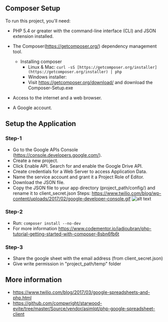 ## Composer Setup ##
To run this project, you'll need:

* PHP 5.4 or greater with the command-line interface (CLI) and JSON extension installed.
* The Composer(<https://getcomposer.org/>) dependency management tool.
  * Installing composer
    * Linux & Mac:
	```curl -sS [https://getcomposer.org/installer](https://getcomposer.org/installer) | php```
    * Windows installer:
	* Visit <https://getcomposer.org/download/> and download the Composer-Setup.exe
  
* Access to the internet and a web browser.
* A Google account.


## Setup the Application ##
### Step-1 ###
* Go to the Google APIs Console (<https://console.developers.google.com/>).
* Create a new project.
* Click Enable API. Search for and enable the Google Drive API.
* Create credentials for a Web Server to access Application Data.
* Name the service account and grant it a Project Role of Editor.
* Download the JSON file.
* Copy the JSON file to your app directory (project_path/config/) and rename it to client_secret.json
Steps: https://www.twilio.com/blog/wp-content/uploads/2017/02/google-developer-console.gif
![alt text](https://www.twilio.com/blog/wp-content/uploads/2017/02/google-developer-console.gif)

### Step-2 ###
* Run:
	```composer install --no-dev```
* For more information <https://www.codementor.io/jadjoubran/php-tutorial-getting-started-with-composer-8sbn6fb6t>

### Step-3 ###
* Share the google sheet with the email address (from client_secret.json)
* Give write permission in "project_path/temp" folder

## More information ##
* <https://www.twilio.com/blog/2017/03/google-spreadsheets-and-php.html>
* <https://github.com/compwright/starwood-evite/tree/master/Source/vendor/asimlqt/php-google-spreadsheet-client>
